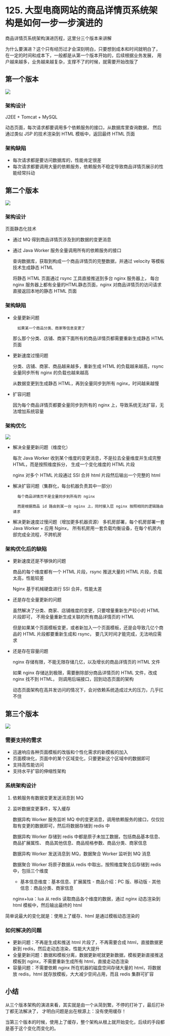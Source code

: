 # 125. 大型电商网站的商品详情页系统架构是如何一步一步演进的
商品详情页系统架构演进历程，这里分三个版本来讲解

为什么要演进？这个只有经历过才会深刻明白，只要想到成本和时间就明白了，
在一定的时间和成本下，一般都是从第一个版本开始的，后续根据业务发展，
用户越来越多，业务越来越复杂，支撑不了的时候，就需要开始改版了

## 第一个版本
![](./assets/markdown-img-paste-20190630143117821.png)

### 架构设计
J2EE + Tomcat + MySQL

动态页面，每次请求都要调用多个依赖服务的接口，从数据库里查询数据，
然后通过类似 JSP 的技术渲染到 HTML 模板中，返回最终 HTML 页面

### 架构缺陷
- 每次请求都是要访问数据库的，性能肯定很差
- 每次请求都要调用大量的依赖服务，依赖服务不稳定导致商品详情页展示的性能经常抖动

## 第二个版本
![](./assets/markdown-img-paste-20190630143618691.png)

### 架构设计
页面静态化技术

- 通过 MQ 得到商品详情页涉及到的数据的变更消息
- 通过 Java Worker 服务全量调用所有的依赖服务的接口

    查询数据库，获取到构成一个商品详情页的完整数据，并通过 velocity 等模板技术生成静态 HTML

    将静态 HTML 页面通过 rsync 工具直接推送到多台 nginx 服务器上，
    每台 nginx 服务器上都有全量的HTML静态页面，nginx 对商品详情页的访问请求直接返回本地的静态 HTML 页面
### 架构缺陷
- 全量更新问题

		如果某一个商品分类、商家等信息变更了

    那么那个分类、店铺、商家下面所有的商品详情页都需要重新生成静态 HTML 页面
- 更新速度过慢问题

    分类、店铺、商家、商品越来越多，重新生成 HTML 的负载越来越高，rsync 全量同步所有 nginx 的负载也越来越高

    从数据变更到生成静态 HTML，再到全量同步到所有 nginx，时间越来越慢
- 扩容问题

    因为每个商品详情页都要全量同步到所有的 nginx 上，导致系统无法扩容，无法增加系统容量
### 架构优化
![](./assets/markdown-img-paste-20190630144024977.png)

- 解决全量更新问题（维度化）

    每次 Java Worker 收到某个维度的变更消息，不是拉去全量维度并生成完整 HTML，而是按照维度拆分，
    生成一个变化维度的 HTML 片段

    nginx 对多个 HTML 片段通过 SSI 合并 html 片段然后输出一个完整的 html
- 解决扩容问题（集群化，每台机器负责其中一部分）

		每个商品详情页不是全量同步到所有的 nginx

		而是根据商品 id 路由到某一台 nginx 上，同时接入层 nginx 按照相同的逻辑路由请求
- 解决更新速度过慢问题（增加更多机器资源）
		多机房部署，每个机房部署一套 Java Worker + 应用 Nginx，
    所有机房用一套负载均衡设备，在每个机房内部完成全流程，不跨机房

### 架构优化后的缺陷
- 更新速度还是不够快的问题

    商品的每个维度都有一个 HTML 片段，rsync 推送大量的 HTML 片段，负载太高，性能较差

    Nginx 基于机械硬盘进行 SSI 合并，性能太差
- 还是存在全量更新的问题

    虽然解决了分类、商家、店铺维度的变更，只要增量重新生产较小的 HTML 片段即可，
    不用全量重新生成关联的所有商品详情页的 HTML

    但是如果某个页面模板变更，或者新加入一个页面模板，还是会导致几亿个商品的 HTML 片段都要重新生成和 rsync，
    要几天时间才能完成，无法响应需求
- 还是存在容量问题

    nginx 存储有限，不能无限存储几亿，以及增长的商品详情页的 HTML 文件

    如果 nginx 存储达到极限，需要删除部分商品详情页的 HTML 文件，改成 nginx 找不到 HTML，
    则调用后端接口，回到动态页面的架构

    动态页面架构在高并发访问的情况下，会对依赖系统造成过大的压力，几乎扛不住
## 第三个版本

![](./assets/markdown-img-paste-2019063014442552.png)

### 需要支持的需求
- 迅速响应各种页面模板的改版和个性化需求的新模板的加入
- 页面模块化，页面中的某个区域变化，只要更新这个区域中的数据即可
- 支持高性能访问
- 支持水平扩容的伸缩性架构

### 系统架构设计
1. 依赖服务有数据变更发送消息到 MQ
2. 监听数据变更事件，写入缓存

    数据异构 Worker 服务监听 MQ 中的变更消息，调用依赖服务的接口，仅仅拉取有变更的数据即可，然后将数据存储到 redis 中

    数据异构 Worker 存储到 redis 中都是原子未加工数据，包括商品基本信息、商品扩展属性、
    商品其他信息、商品规格参数、商品分类、商家信息

    数据异构 Worker 发送消息到 MQ，数据聚合 Worker 监听到 MQ 消息

    数据聚合 Worker 将原子数据从 redis 中取出，按照维度聚合后存储到 redis 中，包括三个维度

      - 基本信息维度：基本信息、扩展属性
			- 商品介绍：PC 版、移动版
			- 其他信息：商品分类、商家信息

    nginx+lua：lua 从 redis 读取商品各个维度的数据，通过 nginx 动态渲染到 html 模板中，然后输出最终的 html

简单说最大的变化就是：使用上了缓存、html 是通过模板动态渲染的

### 如何解决的问题
- 更新问题：不再是生成和推送 html 片段了，不再需要合成 html，直接数据更新到 redis，然后走动态渲染，性能大大提升
- 全量更新问题：数据和模板分离，数据更新呢就更新数据，模板更新直接推送模板到 nginx，不需要重新生成所有 html，直接走动态渲染
- 容量问题：不需要依赖 nginx 所在机器的磁盘空间存储大量的 html，将数据放 redis，html 就存放模板，大大减少空间占用，而且 redis 集群可扩容

## 小结
从三个版本架构的演进来看，其实就是由一个从简到繁，不停的打补丁，最后打补丁都无法解决了，
才明白问题是出在根源上：没有使用缓存！

当第三个版本的时候，使用上了缓存，整个架构从根上就开始变化，后续的手段都是基于这个变化而变化的。
